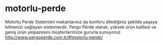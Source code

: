 # motorlu-perde
Motorlu Perde Sistemleri mekanlarınız da konforu dilediğiniz şekilde yaşaya bilmenizi sağlayan sistemlerdir. Pergo Perde olarak, yüksek ürün kalitesi ve geniş ürün yelpazesini müşterilerimize gururla sunuyoruz. http://www.pergoperde.com.tr/#!motorlu-perde/
